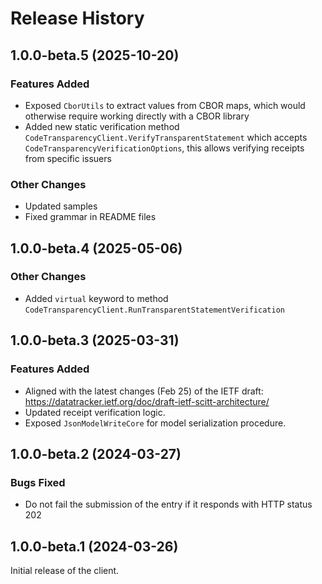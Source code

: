 # Release History

## 1.0.0-beta.5 (2025-10-20)

### Features Added

- Exposed `CborUtils` to extract values from CBOR maps, which would otherwise require working directly with a CBOR library
- Added new static verification method `CodeTransparencyClient.VerifyTransparentStatement` which accepts `CodeTransparencyVerificationOptions`, this allows verifying receipts from specific issuers 

### Other Changes

- Updated samples
- Fixed grammar in README files

## 1.0.0-beta.4 (2025-05-06)

### Other Changes

- Added `virtual` keyword to method `CodeTransparencyClient.RunTransparentStatementVerification`

## 1.0.0-beta.3 (2025-03-31)

### Features Added

- Aligned with the latest changes (Feb 25) of the IETF draft: https://datatracker.ietf.org/doc/draft-ietf-scitt-architecture/
- Updated receipt verification logic.
- Exposed `JsonModelWriteCore` for model serialization procedure.

## 1.0.0-beta.2 (2024-03-27)

### Bugs Fixed

- Do not fail the submission of the entry if it responds with HTTP status 202

## 1.0.0-beta.1 (2024-03-26)

Initial release of the client.
